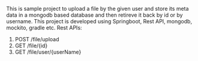 This is sample project to upload a file by the given user and store its meta data in a mongodb based database and then retireve it back by id or by username. This project is developed using Springboot, Rest API, mongodb, mockito, gradle etc.
Rest APIs:
1) POST /file/upload
2) GET /file/{id}
3) GET /file/user/{userName}
